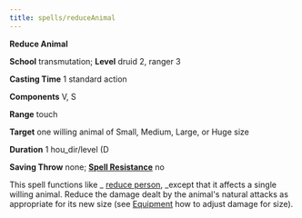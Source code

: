 ```yaml
---
title: spells/reduceAnimal
---
```

 **Reduce Animal**

**School** transmutation; **Level** druid 2, ranger 3

**Casting Time** 1 standard action

**Components** V, S

**Range** touch

**Target** one willing animal of Small, Medium, Large, or Huge size

**Duration** 1 hou_dir/level (D

**Saving Throw** none; **[Spell Resistance](../glossary#_spell-resistance)** no

This spell functions like _ [reduce person](reducePerson#_reduce-person), _except that it affects a single willing animal. Reduce the damage dealt by the animal's natural attacks as appropriate for its new size (see [Equipment](../equipment) how to adjust damage for size).

